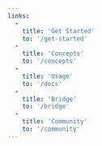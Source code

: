 ```yaml
---
links:
  -
    title: 'Get Started'
    to: '/get-started'
  -
    title: 'Concepts'
    to: '/concepts'
  -
    title: 'Usage'
    to: '/docs'
  -
    title: 'Bridge'
    to: '/bridge'
  -
    title: 'Community'
    to: '/community'
---
```


